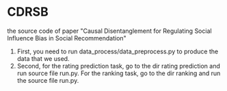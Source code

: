 # CDRSB
the source code of paper "Causal Disentanglement for Regulating Social Influence Bias in Social Recommendation"

1. First, you need to run data_process/data_preprocess.py to produce the data that we used.
2. Second, for the rating prediction task, go to the dir rating prediction and run source file run.py.
For the ranking task, go to the dir ranking and run the source file run.py.